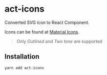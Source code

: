 # act-icons

Converted SVG icon to React Component.

Icons can be found at [Material Icons](https://fonts.google.com/icons).

> Only _Outlined_ and _Two tone_ are supported

## Installation

```sh
yarn add act-icons
```
